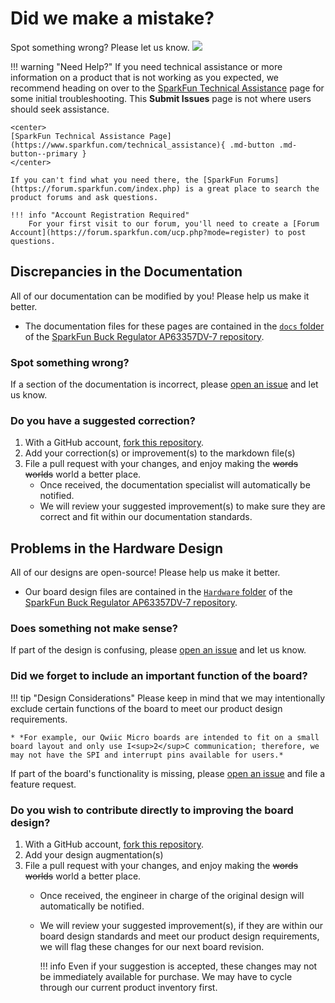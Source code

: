 # Did we make a mistake?

Spot something wrong? Please let us know. <a href="https://github.com/sparkfun/SparkFun_Buck_Regulator_AP63357DV-7/issues" alt="Issues"><img src="https://img.shields.io/github/issues/sparkfun/SparkFun_Buck_Regulator_AP63357DV-7.svg" /></a>

<!-- Technical Assistance Box -->
!!! warning "Need Help?"
    If you need technical assistance or more information on a product that is not working as you expected, we recommend heading on over to the [SparkFun Technical Assistance](https://www.sparkfun.com/technical_assistanc) page for some initial troubleshooting. This **Submit Issues** page is not where users should seek assistance.

    <center>
    [SparkFun Technical Assistance Page](https://www.sparkfun.com/technical_assistance){ .md-button .md-button--primary }
    </center>
    
    If you can't find what you need there, the [SparkFun Forums](https://forum.sparkfun.com/index.php) is a great place to search the product forums and ask questions.
    
    !!! info "Account Registration Required"
        For your first visit to our forum, you'll need to create a [Forum Account](https://forum.sparkfun.com/ucp.php?mode=register) to post questions.


## Discrepancies in the Documentation
All of our documentation can be modified by you! Please help us make it better.

* The documentation files for these pages are contained in the [`docs` folder](https://github.com/sparkfun/SparkFun_Buck_Regulator_AP63357DV-7/tree/main/docs) of the [SparkFun Buck Regulator AP63357DV-7 repository](https://github.com/sparkfun/SparkFun_Buck_Regulator_AP63357DV-7).

### Spot something wrong?
If a section of the documentation is incorrect, please [open an issue](https://github.com/sparkfun/SparkFun_Buck_Regulator_AP63357DV-7/issues) and let us know.

### Do you have a suggested correction?
1. With a GitHub account, [fork this repository](https://github.com/sparkfun/SparkFun_Buck_Regulator_AP63357DV-7/fork).
2. Add your correction(s) or improvement(s) to the markdown file(s)
3. File a pull request with your changes, and enjoy making the ~~words~~ ~~worlds~~ world a better place.
	* Once received, the documentation specialist will automatically be notified.
	* We will review your suggested improvement(s) to make sure they are correct and fit within our documentation standards.

## Problems in the Hardware Design
All of our designs are open-source! Please help us make it better.

* Our board design files are contained in the [`Hardware` folder](https://github.com/sparkfun/SparkFun_Buck_Regulator_AP63357DV-7/tree/main/Hardware) of the [SparkFun Buck Regulator AP63357DV-7 repository](https://github.com/sparkfun/SparkFun_Buck_Regulator_AP63357DV-7).

### Does something not make sense?
If part of the design is confusing, please [open an issue](https://github.com/sparkfun/SparkFun_Buck_Regulator_AP63357DV-7/issues) and let us know.

### Did we forget to include an important function of the board?
!!! tip "Design Considerations"
	Please keep in mind that we may intentionally exclude certain functions of the board to meet our product design requirements.
	
	* *For example, our Qwiic Micro boards are intended to fit on a small board layout and only use I<sup>2</sup>C communication; therefore, we may not have the SPI and interrupt pins available for users.*

If part of the board's functionality is missing, please [open an issue](https://github.com/sparkfun/SparkFun_Buck_Regulator_AP63357DV-7/issues) and file a feature request.

### Do you wish to contribute directly to improving the board design?
1. With a GitHub account, [fork this repository](https://github.com/sparkfun/SparkFun_Buck_Regulator_AP63357DV-7/fork).
2. Add your design augmentation(s)
3. File a pull request with your changes, and enjoy making the ~~words~~ ~~worlds~~ world a better place.
	* Once received, the engineer in charge of the original design will automatically be notified.
	* We will review your suggested improvement(s), if they are within our board design standards and meet our product design requirements, we will flag these changes for our next board revision.

		!!! info
			Even if your suggestion is accepted, these changes may not be immediately available for purchase. We may have to cycle through our current product inventory first.
